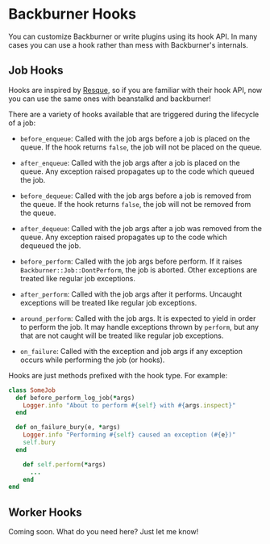 # Backburner Hooks

You can customize Backburner or write plugins using its hook API. 
In many cases you can use a hook rather than mess with Backburner's internals.

## Job Hooks 

Hooks are inspired by [Resque](https://github.com/defunkt/resque/blob/master/docs/HOOKS.md), so
if you are familiar with their hook API, now you can use the same ones with beanstalkd and backburner!

There are a variety of hooks available that are triggered during the lifecycle of a job:

* `before_enqueue`: Called with the job args before a job is placed on the queue.
  If the hook returns `false`, the job will not be placed on the queue.

* `after_enqueue`: Called with the job args after a job is placed on the queue.
  Any exception raised propagates up to the code which queued the job.

* `before_dequeue`: Called with the job args before a job is removed from the queue.
  If the hook returns `false`, the job will not be removed from the queue.

* `after_dequeue`: Called with the job args after a job was removed from the queue.
  Any exception raised propagates up to the code which dequeued the job.

* `before_perform`: Called with the job args before perform. If it raises
  `Backburner::Job::DontPerform`, the job is aborted. Other exceptions
  are treated like regular job exceptions.

* `after_perform`: Called with the job args after it performs. Uncaught
  exceptions will be treated like regular job exceptions.

* `around_perform`: Called with the job args. It is expected to yield in order
  to perform the job. It may handle exceptions thrown by `perform`, but any that are not caught will
  be treated like regular job exceptions.

* `on_failure`: Called with the exception and job args if any exception occurs
  while performing the job (or hooks).

Hooks are just methods prefixed with the hook type. For example:

```ruby
class SomeJob
  def before_perform_log_job(*args)
    Logger.info "About to perform #{self} with #{args.inspect}"
  end

  def on_failure_bury(e, *args)
    Logger.info "Performing #{self} caused an exception (#{e})"
    self.bury
  end

	def self.perform(*args)
	  ...
	end
end
```

## Worker Hooks

Coming soon. What do you need here? Just let me know!

